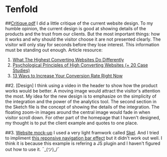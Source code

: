 # Tenfold

##[Critique.pdf](tenfold/critique.pdf)
I did a little critique of the current website design. To my humble opinion, the current design is good at showing details of the products and the trust from our clients. But the most important things: how it works and why should the visitor choose it are not presented clearly. The visitor will only stay for seconds before they lose interest. This information must be standing out enough.
  Article resource:
  1. [What The Highest Converting Websites Do Differently](https://blog.kissmetrics.com/what-converting-websites-do/)
  2. [Psychological Principles of High Converting Websites (+ 20 Case Studies)](https://blog.kissmetrics.com/psychological-principles-converting-website/)
  3. [13 Ways to Increase Your Conversion Rate Right Now](https://conversionxl.com/ways-to-increase-your-conversion-rate-right-now/)

##2. [Design]
I think using a video in the header to show how the product works would be better. A moving image would attract the visitor's attention the most. My idea for the new design is to emphasize on the simplicity of the integration and the power of the analytics tool. The second section in the Sketch file is the concept of showing the details of the integration. The floating zoom-in images around the central image would fade in when visitor scroll down. For other part of the homepage that I haven't designed, my thought is to put the client example and quotes to one place. 

##3. [Website mock-up](tenfold/index.html)
I used a very light framwork called [Skel](https://github.com/ajlkn/skel). And I tried to impliment [this reponsive navigation bar effect](http://codepen.io/rugor/pen/wayJQY) but it didn't work out well. I think it is because this example is refering a JS plugin and I haven't figured out how to use it. ¯\_(ツ)_/¯

